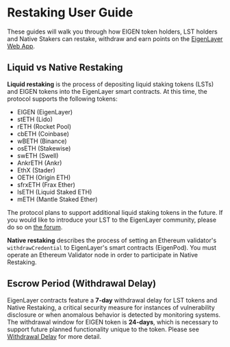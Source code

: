 # Restaking User Guide

These guides will walk you through how EIGEN token holders, LST holders and Native Stakers can restake, withdraw and earn points on the [EigenLayer Web App](https://app.eigenlayer.xyz/).

## **Liquid vs Native Restaking**

**Liquid restaking** is the process of depositing liquid staking tokens (LSTs) and EIGEN tokens into the EigenLayer smart contracts. At this time, the protocol supports the following tokens:

- EIGEN (EigenLayer)
- stETH (Lido)
- rETH (Rocket Pool)
- cbETH (Coinbase)
- wBETH (Binance)
- osETH (Stakewise)
- swETH (Swell)
- AnkrETH (Ankr)
- EthX (Stader)
- OETH (Origin ETH)
- sfrxETH (Frax Ether)
- lsETH (Liquid Staked ETH)
- mETH (Mantle Staked Ether)

The protocol plans to support additional liquid staking tokens in the future. If you would like to introduce your LST to the EigenLayer community, please do so on [the forum](https://forum.eigenlayer.xyz/t/about-the-new-lst-token-on-eigenlayer-category/6641).

**Native restaking** describes the process of setting an Ethereum validator's `withdrawCredential` to EigenLayer's smart contracts (EigenPod). You must operate an Ethereum Validator node in order to participate in Native Restaking.

## Escrow Period (Withdrawal Delay)

EigenLayer contracts feature a **7-day** withdrawal delay for LST tokens and Native Restaking, a critical security measure for instances of vulnerability disclosure or when anomalous behavior is detected by monitoring systems. The withdrawal window for EIGEN token is **24-days**, which is necessary to support future planned functionality unique to the token. Please see [Withdrawal Delay](/docs/eigenlayer/security/withdrawal-delay.md) for more detail.
